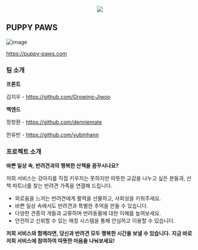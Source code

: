 <div align=center>
	<img src="https://capsule-render.vercel.app/api?type=waving&color=auto&height=200&section=header&text=🐶&fontSize=50" />	
</div>

## PUPPY PAWS
![image](https://github.com/user-attachments/assets/3a98d3eb-e25d-4c5b-9986-71d117407a00)

https://puppy-paws.com

### 팀 소개

**프론트**

김지우 - https://github.com/Growing-Jiwoo 

**백엔드**

정창환 - https://github.com/denniemate 

한유빈 - https://github.com/yubinhann 


### 프로젝트 소개
**바쁜 일상 속, 반려견과의 행복한 산책을 꿈꾸시나요?**

저희 서비스는 강아지를 직접 키우지는 못하지만 따뜻한 교감을 나누고 싶은 분들과, 산책 파트너를 찾는 반려견 가족을 연결해 드립니다.
- 외로움을 느끼는 반려견에게 활력을 선물하고, 사회성을 키워주세요.
- 바쁜 일상 속에서도 반려견과 특별한 추억을 만들 수 있습니다.
- 다양한 견종의 개들과 교류하며 반려동물에 대한 이해를 높여보세요.
- 안전하고 신뢰할 수 있는 매칭 시스템을 통해 안심하고 이용할 수 있습니다.

**저희 서비스와 함께라면, 당신과 반려견 모두 행복한 시간을 보낼 수 있습니다.**
**지금 바로 저희 서비스에 참여하여 따뜻한 마음을 나눠보세요!**
